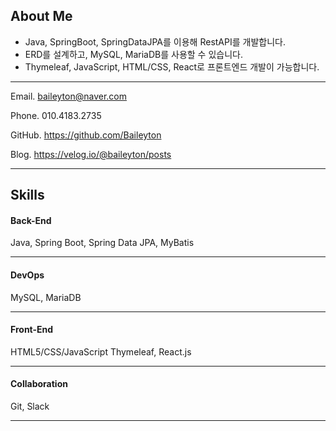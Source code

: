 <h2>About Me</h2>

- Java, SpringBoot, SpringDataJPA를 이용해 RestAPI를 개발합니다.
- ERD를 설계하고, MySQL, MariaDB를 사용할 수 있습니다.
- Thymeleaf, JavaScript, HTML/CSS, React로 프론트엔드 개발이 가능합니다.

---

Email. baileyton@naver.com

Phone. 010.4183.2735

GitHub. https://github.com/Baileyton

Blog. https://velog.io/@baileyton/posts

---
## Skills

<h4>Back-End</h4>
Java, Spring Boot, Spring Data JPA, MyBatis

---
<h4>DevOps</h4>
MySQL, MariaDB

---

<h4>Front-End</h4>
HTML5/CSS/JavaScript Thymeleaf, React.js

---

<h4>Collaboration</h4>
Git, Slack

---
